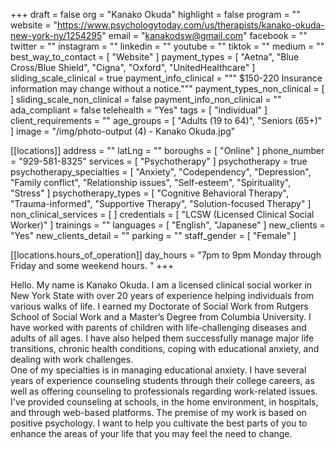 +++
draft = false
org = "Kanako Okuda"
highlight = false
program = ""
website = "https://www.psychologytoday.com/us/therapists/kanako-okuda-new-york-ny/1254295"
email = "kanakodsw@gmail.com"
facebook = ""
twitter = ""
instagram = ""
linkedin = ""
youtube = ""
tiktok = ""
medium = ""
best_way_to_contact = [ "Website" ]
payment_types = [
  "Aetna",
  "Blue Cross/Blue Shield",
  "Cigna",
  "Oxford",
  "UnitedHealthcare"
]
sliding_scale_clinical = true
payment_info_clinical = """
$150-220
Insurance information may change without a notice."""
payment_types_non_clinical = [ ]
sliding_scale_non_clinical = false
payment_info_non_clinical = ""
ada_compliant = false
telehealth = "Yes"
tags = [ "individual" ]
client_requirements = ""
age_groups = [ "Adults (19 to 64)", "Seniors (65+)" ]
image = "/img/photo-output (4) - Kanako Okuda.jpg"

[[locations]]
address = ""
latLng = ""
boroughs = [ "Online" ]
phone_number = "929-581-8325"
services = [ "Psychotherapy" ]
psychotherapy = true
psychotherapy_specialties = [
  "Anxiety",
  "Codependency",
  "Depression",
  "Family conflict",
  "Relationship issues",
  "Self-esteem",
  "Spirituality",
  "Stress"
]
psychotherapy_types = [
  "Cognitive Behavioral Therapy",
  "Trauma-informed",
  "Supportive Therapy",
  "Solution-focused Therapy"
]
non_clinical_services = [ ]
credentials = [ "LCSW (Licensed Clinical Social Worker)" ]
trainings = ""
languages = [ "English", "Japanese" ]
new_clients = "Yes"
new_clients_detail = ""
parking = ""
staff_gender = [ "Female" ]

  [[locations.hours_of_operation]]
  day_hours = "7pm to 9pm Monday through Friday and some weekend hours. "
+++

Hello. My name is Kanako Okuda. I am a licensed clinical social worker in New York State with over 20 years of experience helping individuals from various walks of life. I earned my Doctorate of Social Work from Rutgers School of Social Work and a Master’s Degree from Columbia University. I have worked with parents of children with life-challenging diseases and adults of all ages. I have also helped them successfully manage major life transitions, chronic health conditions, coping with educational anxiety, and dealing with work challenges. <br>
One of my specialties is in managing educational anxiety. I have several years of experience counseling students through their college careers, as well as offering counseling to professionals regarding work-related issues. I've provided counseling at schools, in the home environment, in hospitals, and through web-based platforms. The premise of my work is based on positive psychology. I want to help you cultivate the best parts of you to enhance the areas of your life that you may feel the need to change. <br>
